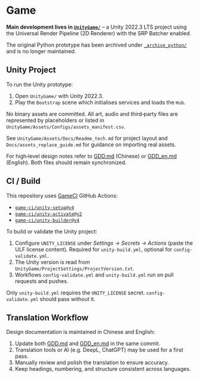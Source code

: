 # Game

**Main development lives in [`UnityGame/`](UnityGame/)** – a Unity 2022.3 LTS project using the Universal Render Pipeline (2D Renderer) with the SRP Batcher enabled.

The original Python prototype has been archived under [`_archive_python/`](_archive_python/) and is no longer maintained.

## Unity Project

To run the Unity prototype:

1. Open `UnityGame/` with Unity 2022.3.
2. Play the `Bootstrap` scene which initialises services and loads the `Hub`.

No binary assets are committed. All art, audio and third‑party files are represented by placeholders or listed in `UnityGame/Assets/Configs/assets_manifest.csv`.

See `UnityGame/Assets/Docs/Readme_tech.md` for project layout and `Docs/assets_replace_guide.md` for guidance on importing real assets.

For high‑level design notes refer to [GDD.md](GDD.md) (Chinese) or [GDD_en.md](GDD_en.md) (English). Both files should remain synchronized.

## CI / Build

This repository uses [GameCI](https://game.ci/) GitHub Actions:

- [`game-ci/unity-setup@v4`](https://github.com/game-ci/unity-setup)
- [`game-ci/unity-activate@v2`](https://github.com/game-ci/unity-activate)
- [`game-ci/unity-builder@v4`](https://github.com/game-ci/unity-builder)

To build or validate the Unity project:

1. Configure `UNITY_LICENSE` under *Settings → Secrets → Actions* (paste the ULF license content). Required for `unity-build.yml`, optional for `config-validate.yml`.
2. The Unity version is read from `UnityGame/ProjectSettings/ProjectVersion.txt`.
3. Workflows `config-validate.yml` and `unity-build.yml` run on pull requests and pushes.

Only `unity-build.yml` requires the `UNITY_LICENSE` secret. `config-validate.yml` should pass without it.

## Translation Workflow

Design documentation is maintained in Chinese and English:

1. Update both [GDD.md](GDD.md) and [GDD_en.md](GDD_en.md) in the same commit.
2. Translation tools or AI (e.g. DeepL, ChatGPT) may be used for a first pass.
3. Manually review and polish the translation to ensure accuracy.
4. Keep headings, numbering, and structure consistent across languages.

